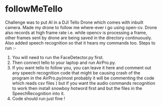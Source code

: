 # followMeTello
Challenge was to put AI in a DJI Tello Drone which comes with inbuilt camera. Made my drone to follow me where-ever i go using open-cv. Drone also records at high frame rate i.e. while opencv is processing a frame, other frames sent by drone are being saved in the directory continuously. Also added speech recognition so that it hears my commands too.
Steps to run :-
1) You will need to run the FaceDetector.py first.
2) Then connect tello to your laptop and run AirPro.py.
3) If you want tello to follow you, you can leave it here and comment out any speech recognition code that might be causing           crash of the program in the AirPro.py(most probably it will be commenting the code which reads csv files ) but if you want the audio commands recognition to work then install snowboy hotword first and but the files in the SpeechRecognition into it.
4) Code should run just fine !
